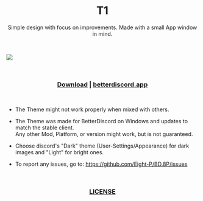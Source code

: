 [image1]:https://betterdiscord.app/Image/1249

[bd-theme-page]:https://betterdiscord.app/theme/T1
[bd-direct-download]:https://betterdiscord.app/Download?id=218

[License]:https://github.com/Eight-P/BD.8P/blob/master/LICENSE


<div align="center">
  
  # T1
  
  Simple design with focus on improvements. Made with a small App window in mind.
  
</div>

<br/>

![][image1]

<br/>

<div align="center">
  
  ### [Download][bd-direct-download] | [betterdiscord.app][bd-theme-page]
  
</div>

<br/>

- The Theme might not work properly when mixed with others.
- The Theme was made for BetterDiscord on Windows and updates to match the stable client.<br/>
  Any other Mod, Platform, or version might work, but is not guaranteed.

- Choose discord's "Dark" theme (User-Settings/Appearance) for dark images and "Light" for bright ones.

- To report any issues, go to: https://github.com/Eight-P/BD.8P/issues

<br/>

<div align="center">
  
  ### [LICENSE][License]
  
</div>
